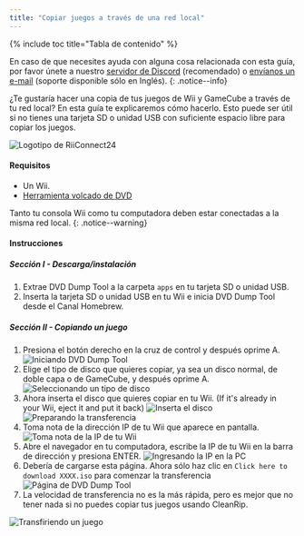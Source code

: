 ```yaml
---
title: "Copiar juegos a través de una red local"
---
```


{% include toc title="Tabla de contenido" %}

En caso de que necesites ayuda con alguna cosa relacionada con esta guía, por favor únete a nuestro [servidor de Discord](https://discord.gg/b4Y7jfD) (recomendado) o [envíanos un e-mail](mailto:support@riiconnect24.net) (soporte disponible sólo en Inglés).
{: .notice--info}

¿Te gustaría hacer una copia de tus juegos de Wii y GameCube a través de tu red local? En esta guía te explicaremos cómo hacerlo. Esto puede ser útil si no tienes una tarjeta SD o unidad USB con suficiente espacio libre para copiar los juegos.

![Logotipo de RiiConnect24](/images/WiiRC24Logo.jpg)

#### Requisitos

* Un Wii.
* [Herramienta volcado de DVD](/assets/files/DVDDumpTool.zip)

Tanto tu consola Wii como tu computadora deben estar conectadas a la misma red local.
{: .notice--warning}

#### Instrucciones

##### Sección I - Descarga/instalación

1. Extrae DVD Dump Tool a la carpeta `apps` en tu tarjeta SD o unidad USB.
1. Inserta la tarjeta SD o unidad USB en tu Wii e inicia DVD Dump Tool desde el Canal Homebrew.

##### Sección II - Copiando un juego

1. Presiona el botón derecho en la cruz de control y después oprime A. ![Iniciando DVD Dump Tool](/images/DumpDiscs_LAN/2.png)
1. Elige el tipo de disco que quieres copiar, ya sea un disco normal, de doble capa o de GameCube, y después oprime A. ![Seleccionando un tipo de disco](/images/DumpDiscs_LAN/3.png)
1. Ahora inserta el disco que quieres copiar en tu Wii. (If it's already in your Wii, eject it and put it back) ![Inserta el disco](/images/DumpDiscs_LAN/insertthedisc.jpg) ![Preparando la transferencia](/images/DumpDiscs_LAN/4.png)
1. Toma nota de la dirección IP de tu Wii que aparece en pantalla. ![Toma nota de la IP de tu Wii](/images/DumpDiscs_LAN/5.png)
1. Abre el navegador en tu computadora, escribe la IP de tu Wii en la barra de dirección y presiona ENTER. ![Ingresando la IP en la PC](/images/DumpDiscs_LAN/6.png)
1. Debería de cargarse esta página. Ahora sólo haz clic en `Click here to download XXXX.iso` para comenzar la transferencia ![Página de DVD Dump Tool](/images/DumpDiscs_LAN/7.jpg)
1. La velocidad de transferencia no es la más rápida, pero es mejor que no tener nada si no puedes copiar tus juegos usando CleanRip.

![Transfiriendo un juego](/images/DumpDiscs_LAN/8.PNG)
